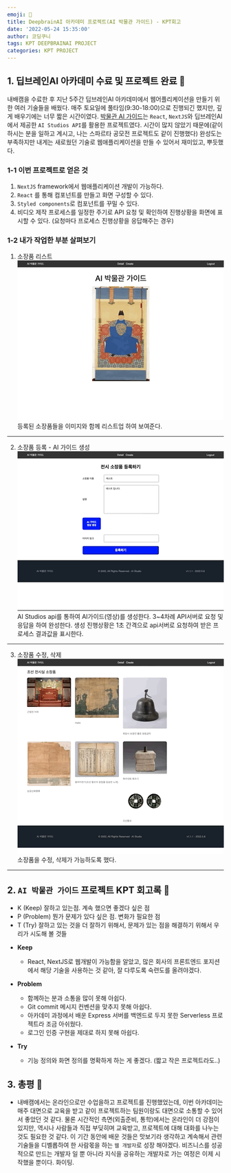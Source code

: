 ```yaml
---
emoji: 👻
title: DeepbrainAI 아카데미 프로젝트(AI 박물관 가이드) - KPT회고
date: '2022-05-24 15:35:00'
author: 코딩쿠니
tags: KPT DEEPBRAINAI PROJECT
categories: KPT PROJECT
---
```


## 1. 딥브레인AI 아카데미 수료 및 프로젝트 완료 🥛
내배캠을 수료한 후 지난 5주간 딥브레인AI 아카데미에서 웹어플리케이션을 만들기 위한 여러 기술들을 배웠다. 매주 토요일에 풀타임(9:30-18:00)으로 진행되긴 했지만, 깊게 배우기에는 너무 짧은 시간이였다. [박물관 AI 가이드](https://github.com/brain-choihong/ai-museum-guide)는 `React`, `NextJS`와 딥브레인AI에서 제공한 `AI Studios API`를 활용한 프로젝트였다. 시간이 많지 않았기 때문에(같이하시는 분을 일하고 계시고, 나는 스파르타 공모전 프로젝트도 같이 진행했다) 완성도는 부족하지만 내게는 새로웠던 기술로 웹애플리케이션을 만들 수 있어서 재미있고, 뿌듯했다.

### 1-1 이번 프로젝트로 얻은 것
1. `NextJS` framework에서 웹애플리케이션 개발이 가능하다. 
2. `React` 를 통해 컴포넌트를 만들고 화면 구성할 수 있다.
3. `Styled components`로 컴포넌트를 꾸밀 수 있다.
4. 비디오 제작 프로세스를 일정한 주기로 API 요청 및 확인하여 진행상황을 화면에 표시할 수 있다. (요청마다 프로세스 진행상황을 응답해주는 경우)

### 1-2 내가 작업한 부분 살펴보기
1. 소장품 리스트
![소장품리스트](collectible_list.gif)
등록된 소장품들을 이미지와 함께 리스트업 하여 보여준다.
___
2. 소장품 등록 - AI 가이드 생성
![가이드생성](collectible-create.gif)
AI Studios api를 통하여 AI가이드(영상)를 생성한다. 3~4차례 API서버로 요청 및 응답을 하여 완성한다. 생성 진행상황은 1초 간격으로 api서버로 요청하여 받은 프로세스 결과값을 표시한다.
___
3. 소장품 수정, 삭제
![소장품수정삭제](collectible-modify-delete.gif)
소장품을 수정, 삭제가 가능하도록 했다.
___


## 2. `AI 박물관 가이드` 프로젝트 KPT 회고록 🥜
* K (Keep) 잘하고 있는점. 계속 했으면 좋겠다 싶은 점
* P (Problem) 뭔가 문제가 있다 싶은 점. 변화가 필요한 점
* T (Try) 잘하고 있는 것을 더 잘하기 위해서, 문제가 있는 점을 해결하기 위해서 우리가 시도해 볼 것들

- **Keep**
  - React, NextJS로 웹개발이 가능함을 알았고, 많은 회사의 프론트엔드 포지션에서 해당 기술을 사용하는 것 같아, 잘 다루도록 숙련도를 올려야겠다.

- **Problem**
  - 함께하는 분과 소통을 많이 못해 아쉽다.
  - Git commit 메시지 컨벤션을 맞추지 못해 아쉽다.
  - 아카데미 과정에서 배운 Express 서버를 백엔드로 두지 못한 Serverless 프로젝트라 조금 아쉬웠다.
  - 로그인 인증 구현을 제대로 하지 못해 아쉽다.

- **Try**
  - 기능 정의와 화면 정의를 명확하게 하는 게 좋겠다. (짧고 작은 프로젝트라도..)

## 3. 총평 🍪
* 내배캠에서는 온라인으로만 수업을하고 프로젝트를 진행했었는데, 이번 아카데미는 매주 대면으로 교육을 받고 같이 프로젝트하는 팀원이랑도 대면으로 소통할 수 있어서 좋았던 것 같다. 물론 시간적인 측면(외출준비, 통학)에서는 온라인이 더 강점이 있지만, 역시나 사람들과 직접 부딪히며 교육받고, 프로젝트에 대해 대화를 나누는 것도 필요한 것 같다. 이 기간 동안에 배운 것들은 맛보기라 생각하고 계속해서 관련 기술들을 디벨롭하여 한 사람몫을 하는 `웹 개발자`로 성장 해야겠다. 비즈니스를 성공적으로 만드는 개발자 일 뿐 아니라 지식을 공유하는 개발자로 가는 여정은 이제 시작했을 뿐이다. 화이팅.

```toc
```
